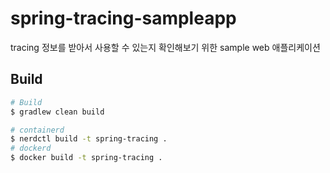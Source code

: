 # spring-tracing-sampleapp

tracing 정보를 받아서 사용할 수 있는지 확인해보기 위한 sample web 애플리케이션

## Build

```bash
# Build
$ gradlew clean build

# containerd
$ nerdctl build -t spring-tracing .
# dockerd
$ docker build -t spring-tracing . 
```
